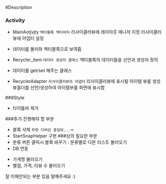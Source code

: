 #Description 

### Activity 
* MainAotjvjty `액타블록 액티비티` 
리사이클러뷰에 레이아웃 매니저 지정 
리사이클러뷰에 어댑터 설정 
- 데이터를 불러와 액티블록으로 보여줌 

* Recycler_item `데이터 생성자 클래스` 
액티블록의 데이터들을 선언과 생성자 정의 
- 데이터를 get/set 해주는 클래스 

* RecyclerAdapter `리사이클러뷰의 어댑터` 
리사이클러뷰에 표시될 아이템 뷰를 생성 
뷰홀더를 선언/생성하여 아이템부를 화면에 표시함 

###StyIe 
* 타이틀바 제거 

###추가 진행해야 할 부분 
* 블록 삭제 `무한 디버깅 중임돠...ㅠ`
* StartSnapHelper 구현
###상의 필요한 부분
* 분류 버튼 클릭시 블록 바꾸기 : 분류별로 다른 리스트 불러오기
* DB 연동 
 - 가게명 불러오기
 - 별점, 가격, 리뷰 수 불러오기
 
잘 이해안되는 부분 있음 말해주세요 :)
